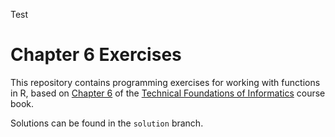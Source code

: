 Test
# Chapter 6 Exercises

This repository contains programming exercises for working with functions in R,
based on [Chapter 6](https://info201.github.io/functions.html)
of the [Technical Foundations of Informatics](https://info201.github.io/) course book.

Solutions can be found in the `solution` branch.
